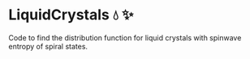 # LiquidCrystals :droplet: :sparkles:

Code to find the distribution function for liquid crystals with spinwave entropy of spiral states.
